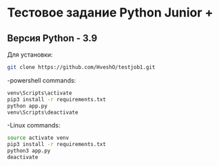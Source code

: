 # Тестовое задание Python Junior +
## Версия Python - 3.9
Для установки:
```sh
git clone https://github.com/HveshO/testjob1.git
```
-powershell commands:
```sh
venv\Scripts\activate
pip3 install -r requirements.txt
python app.py
venv\Scripts\deactivate
```
-Linux commands:
```sh
source activate venv
pip3 install -r requirements.txt
python3 app.py
deactivate
```
